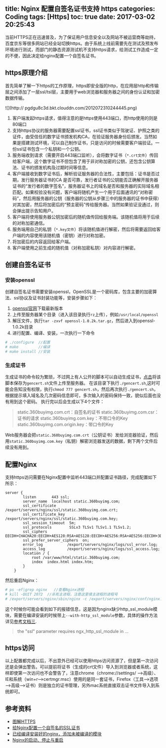 title: Nginx 配置自签名证书支持 https
categories: Coding
tags: [Https]
toc: true
date: 2017-03-02 20:25:43
---

当前HTTPS正在迅速普及，为了保证用户信息安全以及网站不被运营商等劫持，百度京东等很多网站已经全站切换https。由于系统上线前需要先在测试及预发布环境进行测试，而部门的静态资源测试机不支持https请求，给测试工作造成一定的不便，因此决定给nginx配置一个自签名证书。

## https原理介绍

首先简单了解一下https的工作原理，https即安全版的http，在应用层http和传输层之间添加了一层ssl/tsl层，主要用于web浏览器和服务器之间的身份认证和加密数据传输。

![](http://
pgdgu8c3d.bkt.clouddn.com/2012072310244445.png)

1. 客户端发起https请求，值得注意的是https使用443端口，而http使用的则是80端口
2. 支持https协议的服务器需要配置ssl证书，ssl证书类似于驾驶证、护照之类的证件，由受信任的数字证书颁发机构CA，在验证服务器身份后颁发。当然如果是搭建测试环境，可以自己制作证书，只是访问的时候需要客户端验证。一份ssl证书包含一个私钥和一个公钥。
3. 服务端收到请求（需要开启443端口监听），会将数字证书（`*.crt文件`）传回给客户端，这个数字证书不但包含了用于非对称加密的公钥，还包含公钥算法、证书的颁发机构及过期时间等信息。
4. 客户端接收到数字证书后，解析验证服务器的合法性，主要包括：证书是否过期，发行服务器证书的CA 是否可靠，发行者证书的公钥能否正确解开服务器证书的“发行者的数字签名”，服务器证书上的域名是否和服务器的实际域名相匹配。如果校验没有问题，客户端将随机产生一个用于后面通讯的“对称密码”，然后用服务器的公钥（服务器的公钥从步骤三中的服务器的证书中获得）对其加密，然后将加密后的“预主密码”传给服务器。当然如果验证没通过，则会弹出提示告知用户。
5. 客户端将使用服务器公钥加密后的随机值传回给服务端。该随机值将用于后续的对称加密通信。
6. 服务端用自己的私钥（`*.key文件`）将该随机值进行解密，然后将需要返回给客户端的内容使用该随机值（密钥）进行对称加密。
7. 将加密后的内容返回给客户端。
8. 客户端使用之前生成的随机值（对称加密私钥）对内容进行解密。

## 创建自签名证书

### 安装openssl
创建自签名证书需要安装openssl，OpenSSL是一个密码库，包含主要的加密算法、ssl协议及证书封装功能等，安装步骤如下：
1. [openssl官网](https://www.openssl.org/source/)下载最新版本
2. 上传至服务器某个目录（进入该目录执行`rz`上传），例如`/usr/local/openssl`
3. 解压文件，执行`tar -zxvf openssl-1.0.2k.tar.gz`，然后进入到openssl-1.0.2k目录
4. 进行配置、编译、安装，一次执行一下命令
```bash
# ./configure  //配置
# make         //编译
# make install //安装
```

### 生成证书
生成证书的命令较为繁琐，不过网上有人公开的脚本可以自动生成证书，[点击](https://github.com/michaelliao/itranswarp.js/blob/master/conf/ssl/gencert.sh)将该脚本保存为`gencert.sh`文件上传至服务器。
在该目录下执行`./gencert.sh`,这时可能会告知没有权限，执行`chmod 777 gencert.sh`，然后再次执行`./gencert.sh`，根据提示填入域名及几次密码信息即可，多次输入的密码保持一致，貌似后面也没有用到这个密码。
执行完以后会生成以下4个文件：
>static.360buyimg.com.crt：自签名的证书
 static.360buyimg.com.csr：证书的请求
 static.360buyimg.com.key：不带口令的Key
 static.360buyimg.com.origin.key：带口令的Key

Web服务器会把`static.360buyimg.com.crt`（公钥证书）发给浏览器验证，然后用`static.360buyimg.com.key`（私钥）解密浏览器发送的数据，剩下两个文件后续没有用到。

## 配置Nginx
支持https访问需要在Nginx配置中监听443端口并配置证书路径，完成配置如下所示：
```
server {
        listen       443 ssl;
        server_name  localhost static.360buyimg.com;
        ssl_certificate      /export/servers/nginx/ssl/static.360buyimg.com.crt;
        ssl_certificate_key  /export/servers/nginx/ssl/static.360buyimg.com.key;
        ssl_session_timeout  5m;
        ssl_protocols        SSLv3 TLSv1 TLSv1.1 TLSv1.2;
        ssl_ciphers          EECDH+CHACHA20:EECDH+AES128:RSA+AES128:EECDH+AES256:RSA+AES256:EECDH+3DES:RSA+3DES:!MD5;
        ssl_prefer_server_ciphers  on;
        error_log           /export/servers/nginx/logs/ssl_error.log;
        access_log          /export/servers/nginx/logs/ssl_access.log;
        location / {
            root /var/www/html/static.360buyimg.com;
            index  index.html index.htm;
        }
    }
```
然后重启Nginx：
```bash
# ps -ef|grep nginx   //查看Nginx进程
# kill -QUIT 2072  //杀死主进程，注意这里填主进程的进程号
# /export/servers/nginx/sbin/nginx -c /export/servers/nginx/conf/nginx.conf  //重启Nginx
```

这个时候你可能会看到如下的报错信息，这是因为nginx缺少http_ssl_module模块，需要在编译安装的时候带上`--with-http_ssl_module`参数，具体的操作方法详见[参考文档三](http://unun.in/linux/173.html).
>the "ssl" parameter requires ngx_http_ssl_module in ...

## https访问
以上配置都完成以后，不出意外已经可以使用https访问资源了，但是第一次访问还是会弹出警告。可以提前将证书（生成的crt文件）导入到浏览器或者系统，这样即使第一次访问也不会警告了，注意chrome（chrome://settings/ ——>高级）、IE和系统（win+r——>certmgr.msc）使用的是同一套证书，Firefox（工具——>选项——>高级——>证书）则是独立的证书管理，另外mac系统直接双击证书文件导入到系统即可。

## 参考资料
-  [图解HTTPS](http://www.cnblogs.com/zhuqil/archive/2012/07/23/2604572.html) 
-  [给Nginx配置一个自签名的SSL证书](http://www.liaoxuefeng.com/article/0014189023237367e8d42829de24b6eaf893ca47df4fb5e000)
-  [已经编译安装好的nginx，添加未被编译的模块](http://unun.in/linux/173.html)
-  [Nginx的启动、停止与重启](http://www.cnblogs.com/codingcloud/p/5095066.html)